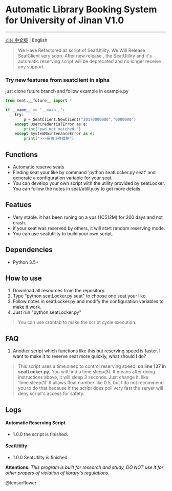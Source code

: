 # Automatic Library Booking System for University of Jinan V1.0
---  

[🇨🇳 中文版](./README_Zh.md) | English

> We Have Refactored all script of SeatUtility. We Will Release SeatClient very soon. After new release , the SeatUtility and it's automatic reserving script
> will be deprecated and no longer receive any support.

### Try new features from seatclient in alpha
just clone future branch and follow example in example.py
``` python
from seat.__future__ import *

if __name__ == "__main__":
    try:
        p = SeatClient.NewClient("20170000000","0000000")
    except UserCredentialError as e:
        print("pwd not matched.")
    except SystemMaintenanceError as e:
        print(">>>系统正在维护")
```


## Functions
  * Automatic reserve seats
  * Finding seat your like by command 'python seatLocker.py seat' and generate a configuration variable for your seat.
  * You can develop your own script with the utility provided by seatLocker. You can follow the notes in seat/utility.py to get more details.

## Featues
  * Very stable. it has been runing on a vps (1C512M) for 200 days and not crash.
  * if your seat was reserved by others, it will start random reserving mode.
  * You can use seatutility to build your own script.
  
## Dependencies
  * Python 3.5+

## How to use 
  1. Download all resources from the repository.
  2. Type "python seatLocker.py seat" to choose one seat your like.
  3. Follow notes in seatLocker.py and modify the configuration variables to make it work.
  4. Just run "python seatLocker.py"
  > You can use crontab to make the script cycle execution.

## FAQ
   1. Another script which functions like this but reserving speed is faster. I want to make it to reserve seat more quickly, what should I do?
   > This script uses a time.sleep to control reserving speed. **on line 137 in seatLocker.py**, You will find a time.sleep(3). It means after doing instructions above, it will sleep 3 seconds. Just change it. like 'time.sleep(1)' it allows float number like 0.5, but I do not recommend you to do that because if the script does poll very fast the server will deny script's access for safety.  

## Logs

#### Automatic Reserving Script
 * 1.0.0 the script is finished.


#### SeatUtilty
 * 1.0.0 SeatUtilty is finished.






**Attentions**:
*_This program is built for research and study, DO NOT use it for other propers of violation of library's regulations._*



@tensorflower
  
